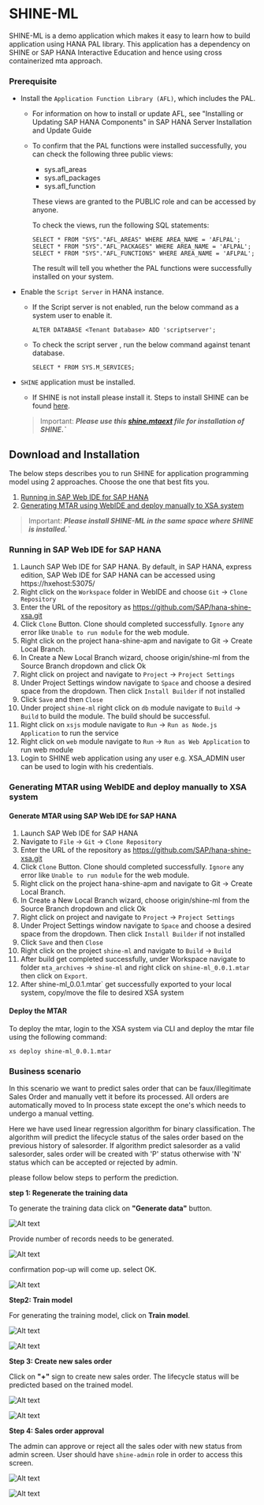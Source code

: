 # SHINE-ML

SHINE-ML is a demo application which makes it easy to learn how to build application using HANA PAL library. This application has a dependency on SHINE or SAP HANA Interactive Education and hence using cross containerized mta approach.

### Prerequisite

- Install the `Application Function Library (AFL)`, which includes the PAL.
  - For information on how to install or update AFL, see "Installing or Updating SAP HANA Components" in SAP HANA Server Installation and Update Guide
  - To confirm that the PAL functions were installed successfully, you can check the following three public views:
      - sys.afl_areas
      - sys.afl_packages
      - sys.afl_function
  
    These views are granted to the PUBLIC role and can be accessed by anyone.

    To check the views, run the following SQL statements:
    
    ```
    SELECT * FROM "SYS"."AFL_AREAS" WHERE AREA_NAME = 'AFLPAL';
    SELECT * FROM "SYS"."AFL_PACKAGES" WHERE AREA_NAME = 'AFLPAL';
    SELECT * FROM "SYS"."AFL_FUNCTIONS" WHERE AREA_NAME = 'AFLPAL'; 
    ```
    
    The result will tell you whether the PAL functions were successfully installed on your system.
    
- Enable the `Script Server` in HANA instance.
    - If the Script server is not enabled, run the below command as a system user to enable it.
    
      ```
      ALTER DATABASE <Tenant Database> ADD 'scriptserver';
      ```
    - To check the script server , run the below command against tenant database.
      ```
      SELECT * FROM SYS.M_SERVICES;
      ```

- `SHINE` application must be installed. 
  - If SHINE is not install please install it. Steps to install SHINE can be found [here](https://github.com/SAP/hana-shine-xsa).
   > Important: <b>*Please use this [**shine.mtaext**](documents/shine.mtaext) file for installation of SHINE.`*</b>
   
## Download and Installation

The below steps describes you to run SHINE for application programming model using 2 approaches. Choose the one that best fits you.

1. [Running in SAP Web IDE for SAP HANA](#running-in-sap-web-ide-for-sap-hana)
2. [Generating MTAR using WebIDE and deploy manually to XSA system](#generating-mtar-using-webide-and-deploy-manually-to-xsa-system)

> Important: <b>*Please install SHINE-ML in the same space where SHINE is installed.`*</b>

### Running in SAP Web IDE for SAP HANA

1.  Launch SAP Web IDE for SAP HANA. By default, in SAP HANA, express edition, SAP Web IDE for SAP HANA can be accessed using https://hxehost:53075/
2.  Right click on the `Workspace` folder in WebIDE and choose `Git` -> `Clone Repository`
3.  Enter the URL of the repository as https://github.com/SAP/hana-shine-xsa.git
4.  Click `Clone` Button. Clone should completed successfully. `Ignore` any error like `Unable to run module` for the web module.
5.  Right click on the project hana-shine-apm and navigate to Git -> Create Local Branch.
6.  In Create a New Local Branch wizard, choose origin/shine-ml from the Source Branch dropdown and click Ok
7.  Right click on project and navigate to `Project`  ->  `Project Settings`
8.  Under Project Settings window navigate to `Space` and choose a desired space from the dropdown. Then click `Install Builder` if not installed
9.  Click `Save` and then `Close`
10.  Under project `shine-ml` right click on `db` module navigate to `Build` ->  `Build` to build the module. The build should be successful.
11. Right click on `xsjs` module navigate to `Run` ->  `Run as Node.js Application` to run the service
12. Right click on `web` module navigate to `Run` ->  `Run as Web Application` to run web module
13. Login to SHINE web application using any user e.g. XSA_ADMIN user can be used to login with his credentials.

### Generating MTAR using WebIDE and deploy manually to XSA system
#### Generate MTAR using SAP Web IDE for SAP HANA
1.  Launch SAP Web IDE for SAP HANA
2.  Navigate to `File`  ->  `Git` ->  `Clone Repository`
3.  Enter the URL of the repository as https://github.com/SAP/hana-shine-xsa.git
4.  Click `Clone` Button. Clone should completed successfully. `Ignore` any error like `Unable to run module` for the web module.
5.  Right click on the project hana-shine-apm and navigate to Git -> Create Local Branch.
6.  In Create a New Local Branch wizard, choose origin/shine-ml from the Source Branch dropdown and click Ok
5.  Right click on project and navigate to `Project`  ->  `Project Settings`
6.  Under Project Settings window navigate to `Space` and choose a desired space from the dropdown. Then click `Install Builder` if not installed
7.  Click `Save` and then `Close`
8.  Right click on the project `shine-ml` and navigate to `Build` ->  `Build`
9.  After build get completed successfully, under Workspace navigate to folder `mta_archives` ->  `shine-ml`  and right click on `shine-ml_0.0.1.mtar` then click on `Export`.
10. After shine-ml_0.0.1.mtar` get successfully exported to your local system, copy/move the file to desired XSA system

#### Deploy the MTAR
To deploy the mtar, login to the XSA system via CLI and deploy the mtar file using the following command:

  `xs deploy shine-ml_0.0.1.mtar`


### Business scenario
In this scenario we want to predict sales order that can be faux/illegitimate Sales Order and manually vett it before its processed. All orders are automatically moved to In process state except the one's which needs to undergo a manual vetting. 

Here we have used linear regression algorithm for binary classification. The algorithm will predict the lifecycle status of the sales order based on the previous history of salesorder. If algorithm predict salesorder as a valid salesorder, sales order will be created with 'P' status otherwise with 'N' status which can be accepted or rejected by admin.

please follow below steps to perform the prediction.

**step 1: Regenerate the training data**

To generate the training data click on **"Generate data"** button.

![Alt text](./documents/dg1.JPG "Generate Data")

Provide number of records needs to be generated.

![Alt text](./documents/dg2.JPG "Generate Data")

confirmation pop-up will come up. select OK.

![Alt text](./documents/dg3.JPG "Generate Data")

**Step2: Train model**

For generating the training model, click on **Train model**.

![Alt text](./documents/traindata1.JPG "Train Model")

![Alt text](./documents/traindata2.JPG "Train Model")

**Step 3: Create new sales order**

Click on **"+"** sign to create new sales order. The lifecycle status will be predicted based on the trained model.

![Alt text](./documents/createrec1.JPG "Salesorder Creation")

![Alt text](./documents/createrec2.JPG "Salesorder Creation")

**Step 4: Sales order approval**

The admin can approve or reject all the sales oder with new status from admin screen. User should have `shine-admin` role in order to access this screen.

![Alt text](./documents/admin1.JPG "Salesorder approval")

![Alt text](./documents/admin2.JPG "Salesorder approval")
